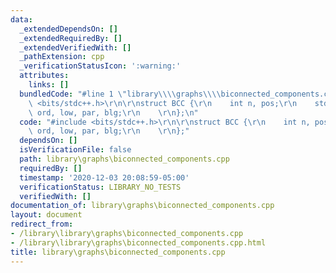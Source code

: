 ```yaml
---
data:
  _extendedDependsOn: []
  _extendedRequiredBy: []
  _extendedVerifiedWith: []
  _pathExtension: cpp
  _verificationStatusIcon: ':warning:'
  attributes:
    links: []
  bundledCode: "#line 1 \"library\\\\graphs\\\\biconnected_components.cpp\"\n#include\
    \ <bits/stdc++.h>\r\n\r\nstruct BCC {\r\n    int n, pos;\r\n    std::vector<int>\
    \ ord, low, par, blg;\r\n    \r\n};\n"
  code: "#include <bits/stdc++.h>\r\n\r\nstruct BCC {\r\n    int n, pos;\r\n    std::vector<int>\
    \ ord, low, par, blg;\r\n    \r\n};"
  dependsOn: []
  isVerificationFile: false
  path: library\graphs\biconnected_components.cpp
  requiredBy: []
  timestamp: '2020-12-03 20:08:59-05:00'
  verificationStatus: LIBRARY_NO_TESTS
  verifiedWith: []
documentation_of: library\graphs\biconnected_components.cpp
layout: document
redirect_from:
- /library\library\graphs\biconnected_components.cpp
- /library\library\graphs\biconnected_components.cpp.html
title: library\graphs\biconnected_components.cpp
---
```

